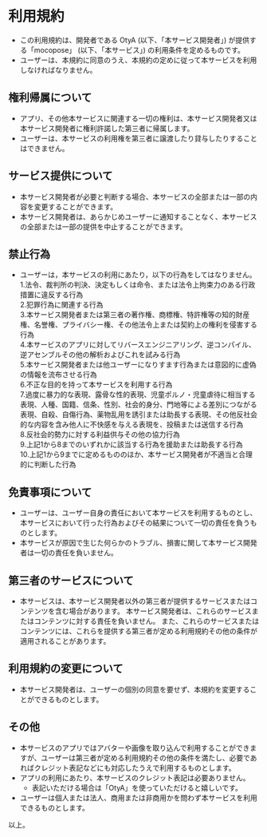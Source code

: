 # 利用規約
- この利用規約は、開発者である OtyA (以下、「本サービス開発者」) が提供する「mocopose」 (以下、「本サービス」) の利用条件を定めるものです。
- ユーザーは、本規約に同意のうえ、本規約の定めに従って本サービスを利用しなければなりません。


## 権利帰属について
- アプリ、その他本サービスに関連する一切の権利は、本サービス開発者又は本サービス開発者に権利許諾した第三者に帰属します。
- ユーザーは、本サービスの利用権を第三者に譲渡したり貸与したりすることはできません。


## サービス提供について
- 本サービス開発者が必要と判断する場合、本サービスの全部または一部の内容を変更することができます。
- 本サービス開発者は、あらかじめユーザーに通知することなく、本サービスの全部または一部の提供を中止することができます。


## 禁止行為
- ユーザーは，本サービスの利用にあたり，以下の行為をしてはなりません。<br/>
   1.法令、裁判所の判決、決定もしくは命令、または法令上拘束力のある行政措置に違反する行為<br/>
   2.犯罪行為に関連する行為<br/>
   3.本サービス開発者または第三者の著作権、商標権、特許権等の知的財産権、名誉権、プライバシー権、その他法令上または契約上の権利を侵害する行為<br/>
   4.本サービスのアプリに対してリバースエンジニアリング、逆コンパイル、逆アセンブルその他の解析およびこれを試みる行為<br/>
   5.本サービス開発者または他ユーザーになりすます行為または意図的に虚偽の情報を流布させる行為<br/>
   6.不正な目的を持って本サービスを利用する行為<br/>
   7.過度に暴力的な表現、露骨な性的表現、児童ポルノ・児童虐待に相当する表現、人種、国籍、信条、性別、社会的身分、門地等による差別につながる表現、自殺、自傷行為、薬物乱用を誘引または助長する表現、その他反社会的な内容を含み他人に不快感を与える表現を、投稿または送信する行為<br/>
   8.反社会的勢力に対する利益供与その他の協力行為<br/>
   9.上記1から8までのいずれかに該当する行為を援助または助長する行為<br/>
   10.上記1から9までに定めるもののほか、本サービス開発者が不適当と合理的に判断した行為<br/>


## 免責事項について
- ユーザーは、ユーザー自身の責任において本サービスを利用するものとし、本サービスにおいて行った行為およびその結果について一切の責任を負うものとします。
- 本サービスが原因で生じた何らかのトラブル、損害に関して本サービス開発者は一切の責任を負いません。


## 第三者のサービスについて
- 本サービスは、本サービス開発者以外の第三者が提供するサービスまたはコンテンツを含む場合があります。
  本サービス開発者は、これらのサービスまたはコンテンツに対する責任を負いません。
  また、これらのサービスまたはコンテンツには、これらを提供する第三者が定める利用規約その他の条件が適用されることがあります。


## 利用規約の変更について
- 本サービス開発者は、ユーザーの個別の同意を要せず、本規約を変更することができるものとします。


## その他
- 本サービスのアプリではアバターや画像を取り込んで利用することができますが、ユーザーは第三者が定める利用規約その他の条件を満たし、必要であればクレジット表記などにも対応したうえで利用するものとします。
- アプリの利用にあたり、本サービスのクレジット表記は必要ありません。
   - 表記いただける場合は「OtyA」を使っていただけると嬉しいです。
- ユーザーは個人または法人、商用または非商用かを問わず本サービスを利用できるものとします。


以上。